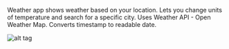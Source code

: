 Weather app shows weather based on your location.
Lets you change units of temperature and search for a specific city. 
Uses Weather API - Open Weather Map.
Converts timestamp to readable date.


![alt tag](https://36.media.tumblr.com/60e8444019f2e3591d6f4c596f2988b2/tumblr_nvt66pLwAK1qdurrqo1_500.png)
